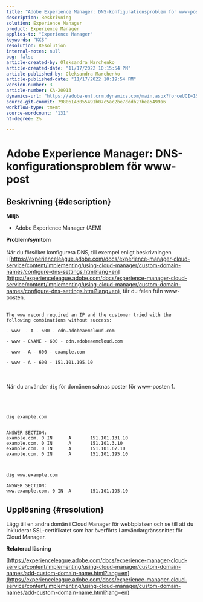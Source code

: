 ```yaml
---
title: "Adobe Experience Manager: DNS-konfigurationsproblem för www-post"
description: Beskrivning
solution: Experience Manager
product: Experience Manager
applies-to: "Experience Manager"
keywords: "KCS"
resolution: Resolution
internal-notes: null
bug: false
article-created-by: Oleksandra Marchenko
article-created-date: "11/17/2022 10:15:54 PM"
article-published-by: Oleksandra Marchenko
article-published-date: "11/17/2022 10:19:54 PM"
version-number: 3
article-number: KA-20913
dynamics-url: "https://adobe-ent.crm.dynamics.com/main.aspx?forceUCI=1&pagetype=entityrecord&etn=knowledgearticle&id=23bab462-c566-ed11-9561-6045bd006b25"
source-git-commit: 79806143055491b07c5ac2be7dddb27bea5499a6
workflow-type: tm+mt
source-wordcount: '131'
ht-degree: 2%

---
```


# Adobe Experience Manager: DNS-konfigurationsproblem för www-post

## Beskrivning {#description}

<b>Miljö</b>
- Adobe Experience Manager (AEM)

<b>Problem/symtom</b><br><br>När du försöker konfigurera DNS, till exempel enligt beskrivningen i [https://experienceleague.adobe.com/docs/experience-manager-cloud-service/content/implementing/using-cloud-manager/custom-domain-names/configure-dns-settings.html?lang=en](https://experienceleague.adobe.com/docs/experience-manager-cloud-service/content/implementing/using-cloud-manager/custom-domain-names/configure-dns-settings.html?lang=en), får du felen från www-posten. <br><br>

```
The www record required an IP and the customer tried with the following combinations without success:

- www  - A - 600 - cdn.adobeaemcloud.com

- www - CNAME - 600 - cdn.adobeaemcloud.com

- www - A - 600 - example.com

- www - A - 600 - 151.101.195.10
```

<br><br>När du använder `dig` för domänen saknas poster för www-posten 1.<br><br><br><br>

```
dig example.com


ANSWER SECTION:
example.com. 0 IN      A       151.101.131.10
example.com. 0 IN      A       151.101.3.10
example.com. 0 IN      A       151.101.67.10
example.com. 0 IN      A       151.101.195.10

 

dig www.example.com

ANSWER SECTION:
www.example.com. 0 IN  A       151.101.195.10
```



## Upplösning {#resolution}


Lägg till en andra domän i Cloud Manager för webbplatsen och se till att du inkluderar SSL-certifikatet som har överförts i användargränssnittet för Cloud Manager.

<b>Relaterad läsning</b>

[https://experienceleague.adobe.com/docs/experience-manager-cloud-service/content/implementing/using-cloud-manager/custom-domain-names/add-custom-domain-name.html?lang=en](https://experienceleague.adobe.com/docs/experience-manager-cloud-service/content/implementing/using-cloud-manager/custom-domain-names/add-custom-domain-name.html?lang=en)
